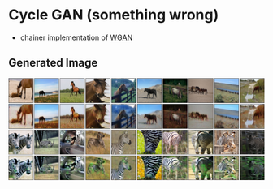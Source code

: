 # Cycle GAN (something wrong)

- chainer implementation of [WGAN](https://arxiv.org/abs/1701.07875)


## Generated Image

![generated](https://raw.githubusercontent.com/fukuta0614/chainer-image-generation/master/image/generated_cyclegan.png)

